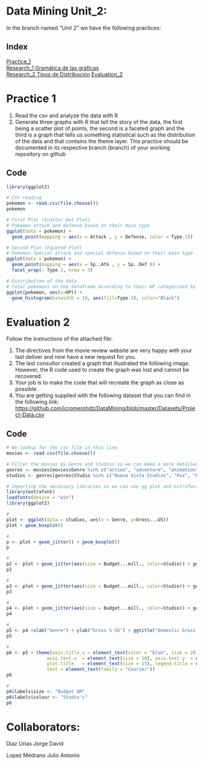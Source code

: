 # Data Mining Unit_2:

In the branch named _"Unit 2"_ we have the following practices:

## Index

[Practice_1](https://github.com/JDavidDiaz/DataMining/blob/Unit_2/Practices/Practice_1.R)   
[Research_1 Gramática de las gráficas](https://github.com/JDavidDiaz/DataMining/blob/Unit_2/Investigations/Investigaci%C3%B3n_1%20-%20Gram%C3%A1tica%20de%20las%20gr%C3%A1ficas.pdf)   
[Research_2 Tipos de Distribución](https://github.com/JDavidDiaz/DataMining/blob/Unit_2/Investigations/Investigaci%C3%B3n-2_-Tipos-de-Distribuci%C3%B3n.pdf)
[Evaluation_2]()

# Practice 1

1. Read the csv and analyze the data with R
3. Generate three graphs with R that tell the story of the data, the first being a scatter plot of points,
the second is a faceted graph and the third is a graph that tells us something statistical such as the distribution of the data and that contains the theme layer.
This practice should be documented in its respective branch (branch) of your working repository on github

## Code

```r
library(ggplot2)

# CSV reading
pokemon <- read.csv(file.choose())
pokemon

# First Plot (Scatter Dot Plot)
# Pokemon attack and defense based on their main type 
ggplot(data = pokemon) +
  geom_point(mapping = aes(x = Attack , y = Defense, color = Type.1))

# Second Plot (Faceted Plot)
# Pokemon Special attack and special defense based on their main type
ggplot(data = pokemon) +
  geom_point(mapping = aes(x = Sp..Atk , y = Sp..Def )) +
  facet_wrap(~ Type.1, nrow = 3)

# Distribution of the data
# Total pokemons on the dataframe according to their HP categorized by their main type
ggplot(pokemon, aes(x=HP)) + 
  geom_histogram(binwidth = 10, aes(fill=Type.1), color="Black")
```

# Evaluation 2

Follow the instructions of the attached file:
1. The directives from the movie review website are very happy with your last deliver and now have a new request for you.
2. The last consultor created a graph that illustrated the following image. However, the R code used to create the graph was lost and cannot be recovered.
3. Your job is to make the code that will recreate the graph as close as possible.
4. You are getting supplied with the following dataset that you can find in the following link: https://github.com/jcromerohdz/DataMining/blob/master/Datasets/Project-Data.csv

## Code

```r
# We lookup for the csv file in this line
movies <- read.csv(file.choose())

# Filter the movies by Genre and Studios so we can make a more detailed plot
genres <- movies[movies$Genre %in% c("action", "adventure", "animation", "comedy", "drama"),]
studios <- genres[genres$Studio %in% c("Buena Vista Studios", "Fox", "Paramount Pictures", "Sony", "Universal", "WB"),]

# Importing the necessary libraries so we can use gg plot and extrafont packages to pimp the graph
library(extrafont)
loadfonts(device = "win")
library(ggplot2)

# 
plot <- ggplot(data = studios, aes(x = Genre, y=Gross...US))
plot + geom_boxplot()

# 
p <- plot + geom_jitter() + geom_boxplot()
p

# 
p2 <- plot + geom_jitter(aes(size = Budget...mill., color=Studio)) + geom_boxplot()
p2

# 
p3 <- plot + geom_jitter(aes(size = Budget...mill., color=Studio)) + geom_boxplot(outlier.colour = NA)
p3

# 
p4 <- plot + geom_jitter(aes(size = Budget...mill., color=Studio)) + geom_boxplot(alpha=0.6, outlier.colour = NA)
p4 

#
p5 <- p4 +xlab("Genre") + ylab("Gross % US") + ggtitle("Domestic Gross % by Genre") + theme(plot.title = element_text(hjust = 0.5))
p5

# 
p6 <- p5 + theme(axis.title.x = element_text(color = "blue", size = 20), axis.title.y = element_text(color = "blue", size = 20),
               axis.text.x  = element_text(size = 10), axis.text.y  = element_text(size = 10),
               plot.title   = element_text(size = 15), legend.title = element_text(size = 15), 
               text = element_text(family = "Courier"))
p6

# 
p6$labels$size <- "Budget $M"
p6$labels$colour <- "Studio's"
p6
```

# **Collaborators:**

Diaz Urias Jorge David

Lopez Medrano Julio Antonio